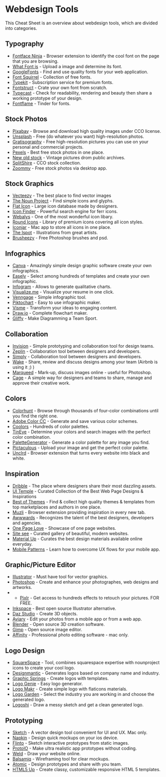 # Webdesign Tools

This Cheat Sheet is an overview about webdesign tools, which are divided into categories.

## Typography

* [Fontface Ninja](http://fontface.ninja/) - Browser extension to identify the cool font on the page that you are browsing.
* [What Font is](http://www.whatfontis.com/) - Upload a image and determine its font.
* [GoogleFonts](https://fonts.google.com/) - Find and use quality fonts for your web application.
* [Font Squirrel](https://www.fontsquirrel.com/) - Collection of free fonts.
* [Typekit](https://typekit.com/) - Subscription service for premium fonts.
* [Fontstruct](http://fontstruct.com/) - Crate your own font from scratch.
* [Typecast](http://typecast.com/) - Check for readability, rendering and beauty then share a working prototype of your design.
* [Fontflame](http://fontflame.com/) - Tinder for fonts.

## Stock Photos

* [Pixabay](https://pixabay.com/) - Browse and download high quality images under CCO license.
* [Unsplash](https://unsplash.com/) - Free (do whatever you want) high-resolution photos.
* [Gratisography](http://gratisography.com/) - Free high-resolution pictures you can use on your personal and commercial projects.
* [Pexels](https://www.pexels.com/) - Best free stock photos in one place.
* [New old stock](http://nos.twnsnd.co/) - Vintage pictures drom public archives.
* [SplitShire](http://www.splitshire.com/) - CCO stock collection.
* [Zoommy](https://zoommyapp.com/) - Free stock photos via desktop app.

## Stock Graphics

* [Vecteezy](https://www.vecteezy.com/) - The best place to find vector images
* [The Noun Project](https://thenounproject.com/) - Find simple icons and glyphs.
* [Flat Icon](http://www.flaticon.com/) - Large icon database made by designers.
* [Icon Finder](https://www.iconfinder.com/) - Powerful search engine for ferr icons.
* [Webalys](http://www.webalys.com/) - One of the most wonderful icon libary.
* [Round Icons](http://roundicons.com/) -  Library of premium icons covering all icon styles.
* [Iconjar](http://geticonjar.com/) - Mac app to store all icons in one place.
* [The Ispot](https://theispot.com/) - Illustrations from great artists.
* [Brusheezy](https://www.brusheezy.com/) - Free Photoshop brushes and psd. 

## Infographics

* [Canva](https://www.canva.com) - Amazingly simple design graphic software create your own infographics.
* [Easely](https://www.easel.ly/) - Select among hundreds of templates and create your own infographic.
* [Infogram](https://infogr.am/) - Allows to generate qualitative charts.
* [Visualize.me](http://vizualize.me/) - Visualize your resume in one click.
* [Venngage](https://venngage.com/) - Simple infographic tool.
* [Piktochart](https://piktochart.com/) - Easy to use infographic maker.
* [Visme](http://www.visme.co/) - Transform your ideas to engaging content.
* [Draw.io](https://www.draw.io/) - Complete flowchart maker.
* [Gliffy](https://www.gliffy.com/) - Make Diagramming a Team Sport.

## Collaboration

* [Invision](https://www.invisionapp.com/) - Simple prototyping and collaboration tool for design teams.
* [Zeplin](https://zeplin.io/) - Collaboration tool between designers and developers.
* [Simply](https://sympli.io/) - Collaboration tool between designers and developers.
* [Wake](https://wake.com/) - Share, review and discuss designs among your team (Airbnb is using it ;) )
* [Marqueed](https://www.marqueed.com/) - Mark-up, discuss images online - useful for Photoshop.
* [Cage](https://cageapp.com/) - A simple way for designers and teams to share, manage and approve their creative work.

## Colors

* [Colorhunt](http://colorhunt.co/) - Browse through thousands of four-color combinations until you find the right one.
* [Adobe Color CC](https://color.adobe.com/) - Generate and save various color schemes.
* [Coolors](https://coolors.co/) - Hundreds of color palettes.
* [TinEye](https://www.tineye.com/) - Determine your colors and search images with the perfect color combination.
* [PaletteGenerator](http://palettegenerator.com/) - Generate a color palette for any image you find.
* [Pictaculous](http://www.pictaculous.com/) - Upload your image and get the perfect color palette.
* [Unclrd](http://www.unclrd.com/) - Browser extension that turns every website into black and white.

## Inspiration

* [Dribble](https://dribbble.com/) - The place where designers share their most dazzling assets.
* [UI Temple](http://www.uitemple.com/) - Curated Collection of the Best Web Page Designs & Inspirations
* [Best of Themes](https://www.bestofthemes.com/) - Find & collect high quality themes & templates from top marketplaces and authors in one place.
* [Muzli](http://muz.li/) - Browser extension providing inspiration in every new tab.
* [Awwwards](http://www.awwwards.com/) - Recognizes the talent of the best designers, developers and agencies.
* [One Page Love](https://onepagelove.com/) - Showcase of one page websites.
* [Site see](https://sitesee.co/) - Curated gallery of beautiful, modern websites.
* [Material Up](https://material.uplabs.com/) - Curates the best design materials available online everyday.
* [Mobile Patterns](http://www.mobile-patterns.com/) - Learn how to overcome UX flows for your mobile app.

## Graphic/Picture Editor

* [Illustrator](http://www.adobe.com/de/products/illustrator.html?mv=search&s_kwcid=AL!3085!3!102246925037!b!!g!!adobe%20illustrator&ef_id=V12FuQAAAfRjYxra:20161001194033:s) - Must have tool for vector graphics.
* [Photoshop](http://www.adobe.com/de/products/photoshop/bilder-bearbeiten.html) - Create and enhance your photographes, web designs and artworks.
* * [Pixlr](https://pixlr.com/) - Get access to hundreds effects to retouch your pictures. FOR FREE. 
* [Inkspace](https://inkscape.org/de/) - Best open source Illustrator alternative.
* [Daz Studio](https://www.daz3d.com/get_studio) - Create 3D objects.
* [Aviary](https://aviary.com/) - Edit your photos from a mobile app or from a web app.
* [Blender](https://www.blender.org/) - Open source 3D creation software.
* [Gimp](https://www.gimp.org/) - Open source image editor.
* [Affinity](https://affinity.serif.com/de/photo/) - Professional photo editing software - mac only.

## Logo Design

* [SquareSpace](http://logo.squarespace.com/) - Tool, combines squarespace expertise with nounproject icons to create your cool logo.
* [Designmantic](https://www.designmantic.com/de/) - Generates logos based on company name and industry.
* [Graphic Springs](https://www.graphicsprings.com/) - Create logos with templates.
* [Logo Genie](http://www.logogenie.net/) - Easy logo generator.
* [Logo Makr](https://logomakr.com/) - Create simple logo with flaticons materials.
* [Logo Garden](https://www.logogarden.com/) - Select the industry you are working in and choose  the generated logo.
* [Logoshi](https://www.logoshi.com/) - Draw a messy sketch and get a clean generated logo.	

## Prototyping

* [Sketch](https://www.sketchapp.com/) - A vector design tool convenient for UI and UX. Mac only.
* [Napkin](http://designwithnapkin.com/) - Design quick mockups on your ios device.
* [Flinto](https://www.flinto.com/) - Sketch interactive prototypes from static images.
* [ProtoIO](https://proto.io/?gclid=CjwKEAjwvb2_BRCb_s7Yo7_ZlHASJABz6L0jIktFxATW5o1bP8iI3GGI6R6UIKeOJWWI0IW6BlAC1hoCQijw_wcB) - Make ultra realistic app prototypes without coding.
* [Weld](https://www.weld.io/) - Draw your website online.
* [Balsamiq](https://balsamiq.com/) - Wireframing tool for clear mockups.
* [Atomic](https://atomic.io/) - Design prototypes and share with you team.
* [HTML5 Up](https://html5up.net/) - Create classy, customizable responsive HTML 5 templates.
